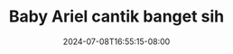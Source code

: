 --- 
title: "Baby Ariel cantik banget sih"
description: "streaming  video bokep Baby Ariel cantik banget sih durasi panjang video full  "
date: 2024-07-08T16:55:15-08:00
file_code: "q3bmt6aj8k9y"
draft: false
cover: "g3czp6j9iz8pdsn9.jpg"
tags: ["Baby", "Ariel", "cantik", "banget", "sih", "bokep-indo", "bokep-viral", "bokep-ig"]
length: 2141
fld_id: "1483154"
foldername: "Ariel"
categories: ["Ariel"]
views: 0
---
